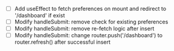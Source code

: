 - [ ] Add useEffect to fetch preferences on mount and redirect to '/dashboard' if exist
- [ ] Modify handleSubmit: remove check for existing preferences
- [ ] Modify handleSubmit: remove re-fetch logic after insert
- [ ] Modify handleSubmit: change router.push('/dashboard') to router.refresh() after successful insert
